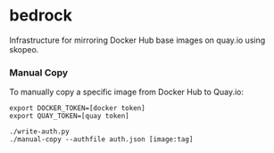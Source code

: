 # bedrock
Infrastructure for mirroring Docker Hub base images on quay.io using skopeo.

### Manual Copy

To manually copy a specific image from Docker Hub to Quay.io:

```
export DOCKER_TOKEN=[docker token]
export QUAY_TOKEN=[quay token]

./write-auth.py
./manual-copy --authfile auth.json [image:tag]
```
